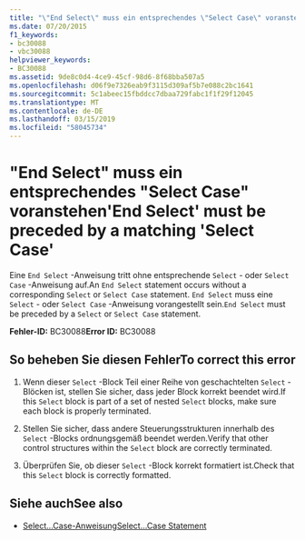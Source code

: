 ```yaml
---
title: "\"End Select\" muss ein entsprechendes \"Select Case\" voranstehen"
ms.date: 07/20/2015
f1_keywords:
- bc30088
- vbc30088
helpviewer_keywords:
- BC30088
ms.assetid: 9de8c0d4-4ce9-45cf-98d6-8f68bba507a5
ms.openlocfilehash: d06f9e7326eab9f3115d309af5b7e088c2bc1641
ms.sourcegitcommit: 5c1abeec15fbddcc7dbaa729fabc1f1f29f12045
ms.translationtype: MT
ms.contentlocale: de-DE
ms.lasthandoff: 03/15/2019
ms.locfileid: "58045734"
---
```

# <a name="end-select-must-be-preceded-by-a-matching-select-case"></a><span data-ttu-id="6fa9f-102">"End Select" muss ein entsprechendes "Select Case" voranstehen</span><span class="sxs-lookup"><span data-stu-id="6fa9f-102">'End Select' must be preceded by a matching 'Select Case'</span></span>
<span data-ttu-id="6fa9f-103">Eine `End Select` -Anweisung tritt ohne entsprechende `Select` - oder `Select Case` -Anweisung auf.</span><span class="sxs-lookup"><span data-stu-id="6fa9f-103">An `End Select` statement occurs without a corresponding `Select` or `Select Case` statement.</span></span> <span data-ttu-id="6fa9f-104">`End Select` muss eine `Select` - oder `Select Case` -Anweisung vorangestellt sein.</span><span class="sxs-lookup"><span data-stu-id="6fa9f-104">`End Select` must be preceded by a `Select` or `Select Case` statement.</span></span>  
  
 <span data-ttu-id="6fa9f-105">**Fehler-ID:** BC30088</span><span class="sxs-lookup"><span data-stu-id="6fa9f-105">**Error ID:** BC30088</span></span>  
  
## <a name="to-correct-this-error"></a><span data-ttu-id="6fa9f-106">So beheben Sie diesen Fehler</span><span class="sxs-lookup"><span data-stu-id="6fa9f-106">To correct this error</span></span>  
  
1.  <span data-ttu-id="6fa9f-107">Wenn dieser `Select` -Block Teil einer Reihe von geschachtelten `Select` -Blöcken ist, stellen Sie sicher, dass jeder Block korrekt beendet wird.</span><span class="sxs-lookup"><span data-stu-id="6fa9f-107">If this `Select` block is part of a set of nested `Select` blocks, make sure each block is properly terminated.</span></span>  
  
2.  <span data-ttu-id="6fa9f-108">Stellen Sie sicher, dass andere Steuerungsstrukturen innerhalb des `Select` -Blocks ordnungsgemäß beendet werden.</span><span class="sxs-lookup"><span data-stu-id="6fa9f-108">Verify that other control structures within the `Select` block are correctly terminated.</span></span>  
  
3.  <span data-ttu-id="6fa9f-109">Überprüfen Sie, ob dieser `Select` -Block korrekt formatiert ist.</span><span class="sxs-lookup"><span data-stu-id="6fa9f-109">Check that this `Select` block is correctly formatted.</span></span>  
  
## <a name="see-also"></a><span data-ttu-id="6fa9f-110">Siehe auch</span><span class="sxs-lookup"><span data-stu-id="6fa9f-110">See also</span></span>

- [<span data-ttu-id="6fa9f-111">Select...Case-Anweisung</span><span class="sxs-lookup"><span data-stu-id="6fa9f-111">Select...Case Statement</span></span>](../../visual-basic/language-reference/statements/select-case-statement.md)
